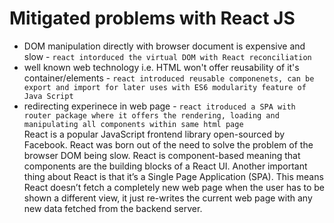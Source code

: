 
# Mitigated problems with React JS
- DOM manipulation directly with browser document is expensive and slow - `react intorduced the virtual DOM with React reconciliation`
- well known web technology i.e. HTML won't offer reusability of it's container/elements - `react introduced reusable componenets, can be export and import for later uses with ES6 modularity feature of Java Script`
- redirecting experinece in web page - `react itroduced a SPA with router package where it offers the rendering, loading and manipulating all components within same html page ` <br>
React is a popular JavaScript frontend library open-sourced by Facebook. React was born out of the need to solve the problem of the browser DOM being slow.
React is component-based meaning that components are the building blocks of a React UI. 
Another important thing about React is that it’s a Single Page Application (SPA). This means React doesn’t fetch a completely new web page when the user has to be shown a different view, it just re-writes the current web page with any new data fetched from the backend server.

